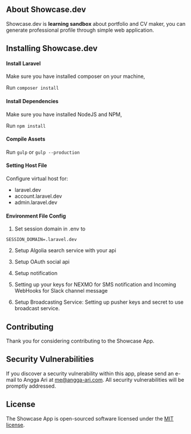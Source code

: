 ## About Showcase.dev

Showcase.dev is **learning sandbox** about portfolio and CV maker, you can generate professional profile through simple web application.

## Installing Showcase.dev

#### Install Laravel
Make sure you have installed composer on your machine,

Run `composer install`

#### Install Dependencies
Make sure you have installed NodeJS and NPM,

Run `npm install`

#### Compile Assets
Run `gulp` or `gulp --production`

#### Setting Host File
Configure virtual host for:
* laravel.dev
* account.laravel.dev
* admin.laravel.dev

#### Environment File Config
1. Set session domain in .env to<br>

`SESSION_DOMAIN=.laravel.dev`

2. Setup Algolia search service with your api

3. Setup OAuth social api

4. Setup notification

5. Setting up your keys for NEXMO for SMS notification and Incoming WebHooks for Slack channel message

6. Setup Broadcasting Service: Setting up pusher keys and secret to use broadcast service.
## Contributing

Thank you for considering contributing to the Showcase App.

## Security Vulnerabilities

If you discover a security vulnerability within this app, please send an e-mail to Angga Ari at me@angga-ari.com. All security vulnerabilities will be promptly addressed.

## License

The Showcase App is open-sourced software licensed under the [MIT license](http://opensource.org/licenses/MIT).
